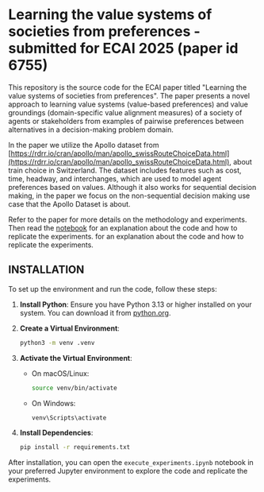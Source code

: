 # Learning the value systems of societies from preferences - submitted for ECAI 2025 (paper id 6755)
This repository is the source code for the ECAI paper titled "Learning the value systems of societies from preferences". The paper presents a novel approach to learning value systems (value-based preferences) and value groundings (domain-specific value alignment measures) of a society of agents or stakeholders from examples of pairwise preferences between alternatives in a decision-making problem domain.

In the paper we utilize the Apollo dataset from [https://rdrr.io/cran/apollo/man/apollo_swissRouteChoiceData.html](https://rdrr.io/cran/apollo/man/apollo_swissRouteChoiceData.html), about train choice in Switzerland. The dataset includes features such as cost, time, headway, and interchanges, which are used to model agent preferences based on values. Although it also works for sequential decision making, in the paper we focus on the non-sequential decision making use case that the Apollo Dataset is about. 

Refer to the paper for more details on the methodology and experiments. Then read the [notebook](execute_experiments.ipynb) for an explanation about the code and how to replicate the experiments. for an explanation about the code and how to replicate the experiments.

## INSTALLATION
To set up the environment and run the code, follow these steps:

1. **Install Python**: Ensure you have Python 3.13 or higher installed on your system. You can download it from [python.org](https://www.python.org/).

2. **Create a Virtual Environment**:
    ```bash
    python3 -m venv .venv
    ```

3. **Activate the Virtual Environment**:
    - On macOS/Linux:
      ```bash
      source venv/bin/activate
      ```
    - On Windows:
      ```bash
      venv\Scripts\activate
      ```

4. **Install Dependencies**:
    ```bash
    pip install -r requirements.txt
    ```

After installation, you can open the `execute_experiments.ipynb` notebook in your preferred Jupyter environment to explore the code and replicate the experiments.
